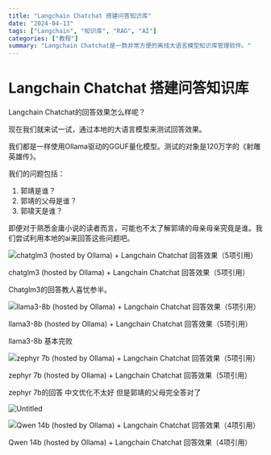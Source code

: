 ```yaml
---
title: "Langchain Chatchat 搭建问答知识库"
date: "2024-04-13"
tags: ["Langchain", "知识库", "RAG", "AI"]
categories: ["教程"]
summary: "Langchain Chatchat是一款非常方便的离线大语言模型知识库管理软件。"
---
```


# Langchain Chatchat 搭建问答知识库

Langchain Chatchat的回答效果怎么样呢？

现在我们就来试一试，通过本地的大语言模型来测试回答效果。

我们都是一样使用Ollama驱动的GGUF量化模型。测试的对象是120万字的《射雕英雄传》。

我们的问题包括：

1. 郭靖是谁？
2. 郭靖的父母是谁？
3. 郭啸天是谁？

即便对于熟悉金庸小说的读者而言，可能也不太了解郭靖的母亲母亲究竟是谁。我们尝试利用本地的ai来回答这些问题吧。

![chatglm3 (hosted by Ollama) + Langchain Chatchat 回答效果（5项引用）](/images/Langchain%20Chatchat%20%E6%90%AD%E5%BB%BA%E9%97%AE%E7%AD%94%E7%9F%A5%E8%AF%86%E5%BA%93/Untitled.png)

chatglm3 (hosted by Ollama) + Langchain Chatchat 回答效果（5项引用）

Chatglm3的回答教人喜忧参半。

![llama3-8b (hosted by Ollama) + Langchain Chatchat 回答效果（5项引用）](/images/Langchain%20Chatchat%20%E6%90%AD%E5%BB%BA%E9%97%AE%E7%AD%94%E7%9F%A5%E8%AF%86%E5%BA%93/Untitled%201.png)

llama3-8b (hosted by Ollama) + Langchain Chatchat 回答效果（5项引用）

llama3-8b 基本完败

![zephyr 7b  (hosted by Ollama) + Langchain Chatchat 回答效果（5项引用）](/images/Langchain%20Chatchat%20%E6%90%AD%E5%BB%BA%E9%97%AE%E7%AD%94%E7%9F%A5%E8%AF%86%E5%BA%93/Untitled%202.png)

zephyr 7b  (hosted by Ollama) + Langchain Chatchat 回答效果（5项引用）

zephyr 7b的回答 中文优化不太好 但是郭靖的父母完全答对了

![Untitled](/images/Langchain%20Chatchat%20%E6%90%AD%E5%BB%BA%E9%97%AE%E7%AD%94%E7%9F%A5%E8%AF%86%E5%BA%93/Untitled%203.png)

![Qwen 14b (hosted by Ollama) + Langchain Chatchat 回答效果（4项引用）](/images/Langchain%20Chatchat%20%E6%90%AD%E5%BB%BA%E9%97%AE%E7%AD%94%E7%9F%A5%E8%AF%86%E5%BA%93/Untitled%204.png)

Qwen 14b (hosted by Ollama) + Langchain Chatchat 回答效果（4项引用）